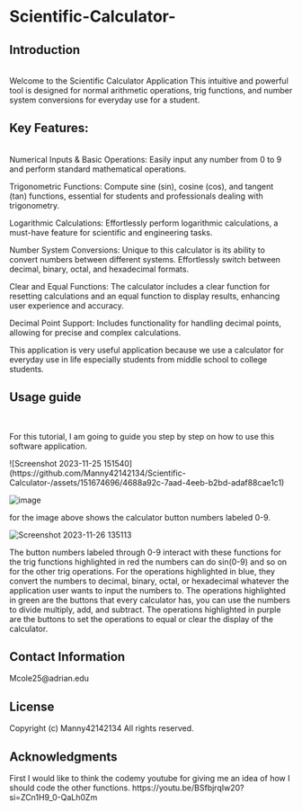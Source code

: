 # Scientific-Calculator-
<h2>Introduction</h2>
<br>Welcome to the Scientific Calculator Application  This intuitive and powerful tool is designed  for normal arithmetic operations, trig functions, and number system  conversions for everyday use for a student.</br>
<h2>Key Features:</h2><br>
Numerical Inputs & Basic Operations: Easily input any number from 0 to 9 and perform standard mathematical operations.

Trigonometric Functions: Compute sine (sin), cosine (cos), and tangent (tan) functions, essential for students and professionals dealing with trigonometry.

Logarithmic Calculations: Effortlessly perform logarithmic calculations, a must-have feature for scientific and engineering tasks.

Number System Conversions: Unique to this calculator is its ability to convert numbers between different systems. Effortlessly switch between decimal, binary, octal, and hexadecimal formats.

Clear and Equal Functions: The calculator includes a clear function for resetting calculations and an equal function to display results, enhancing user experience and accuracy.

Decimal Point Support: Includes functionality for handling decimal points, allowing for precise and complex calculations.

This application is very useful application because we use a calculator for everyday use in life especially students from middle school to college students.</br>

<h2>Usage guide</h2> 
<br><p> For this tutorial, I am going to guide you step by step on how to use this software application.</p>
![Screenshot 2023-11-25 151540](https://github.com/Manny42142134/Scientific-Calculator-/assets/151674696/4688a92c-7aad-4eeb-b2bd-adaf88cae1c1) </br>

![image](https://github.com/Manny42142134/Scientific-Calculator-/assets/151674696/e107c753-615e-402e-9e3c-a4f73543dbd1) 
<p>for the image above shows the calculator button numbers labeled 0-9.</p> 

![Screenshot 2023-11-26 135113](https://github.com/Manny42142134/Scientific-Calculator-/assets/151674696/c1e14143-d33a-40e1-ba90-b38691cfa979)
<p> The button numbers labeled through 0-9 interact with these functions for the trig functions highlighted in red the numbers can do sin(0-9) and so on for the other trig operations.
For the operations highlighted in blue, they convert the numbers to decimal, binary, octal, or hexadecimal whatever the application user wants to input the numbers to.
The operations highlighted in green are the buttons that every calculator has,  you can use the numbers to divide multiply, add, and subtract. The operations highlighted in purple are the buttons to set the operations to equal or clear the display of the calculator.</p>


<h2>Contact Information</h2>
<p>Mcole25@adrian.edu</p>

<h2>License</h2>
Copyright (c) Manny42142134 All rights reserved.


<h2>Acknowledgments</h2>
First I would like to think the codemy youtube for giving me an idea of how I should code the other functions.
https://youtu.be/BSfbjrqIw20?si=ZCn1H9_0-QaLh0Zm
